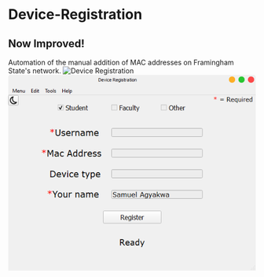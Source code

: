 # Device-Registration
## Now Improved!
Automation of the manual addition of MAC addresses on Framingham State's  network.
![Device Registration](dev_registration_dark.png)
![Device Registration Light Version](dev_registration_light.png)
